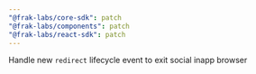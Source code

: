 ```yaml
---
"@frak-labs/core-sdk": patch
"@frak-labs/components": patch
"@frak-labs/react-sdk": patch
---
```


Handle new `redirect` lifecycle event to exit social inapp browser

